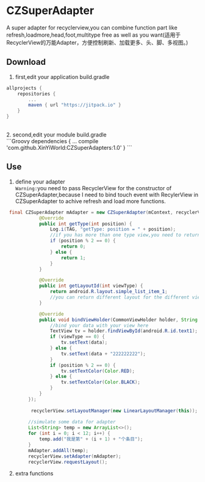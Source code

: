 CZSuperAdapter
===================================
A super adapter for recyclerview,you can combine function part like refresh,loadmore,head,foot,multitype free as well as you want(适用于RecyclerView的万能Adapter，方便控制刷新、加载更多、头、脚、多视图。)
## Download
1. first,edit your application build.gradle<br />
```Groovy
allprojects {
    repositories {
        ...
        maven { url "https://jitpack.io" }
    }
}
```
<br />
2. second,edit your module build.gradle<br />
```Groovy
dependencies {
    ...
    compile 'com.github.XinYiWorld:CZSuperAdapters:1.0'
}
```

## Use
1. define your adapter<br />
`Warning:`you need to pass RecyclerView for the constructor of CZSuperAdapter,because I need to bind touch event with RecylerView in CZSuperAdapter to achive refresh and load more functions.
```Java
 final CZSuperAdapter mAdapter = new CZSuperAdapter(mContext, recyclerView, new MultiTypeMaker<String>() {
            @Override
            public int getType(int position) {
                Log.i(TAG, "getType: position = " + position);
                //if you has more than one type view,you need to return different type.
                if (position % 2 == 0) {
                    return 0;
                } else {
                    return 1;
                }
            }

            @Override
            public int getLayoutId(int viewType) {
                return android.R.layout.simple_list_item_1;
                //you can return different layout for the different viewtype.
            }

            @Override
            public void bindViewHolder(CommonViewHolder holder, String data, int viewType, int position) {
                //bind your data with your view here
                TextView tv = holder.findViewById(android.R.id.text1);
                if (viewType == 0) {
                    tv.setText(data);
                } else {
                    tv.setText(data + "222222222");
                }
                if (position % 2 == 0) {
                    tv.setTextColor(Color.RED);
                } else {
                    tv.setTextColor(Color.BLACK);
                }
            }
        });
        
         recyclerView.setLayoutManager(new LinearLayoutManager(this));
        
        //simulate some data for adapter
        List<String> temp = new ArrayList<>();
        for (int i = 0; i < 12; i++) {
            temp.add("我是第" + (i + 1) + "个条目");
        }
        mAdapter.addAll(temp);
        recyclerView.setAdapter(mAdapter);
        recyclerView.requestLayout();
```
2. extra functions<br />
    
     
